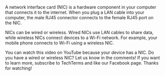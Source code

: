 A network interface card (NIC) is a hardware component in your computer that connects it to the internet. When you plug a LAN cable into your computer, the male RJ45 connector connects to the female RJ45 port on the NIC. 

NICs can be wired or wireless. Wired NICs use LAN cables to share data, while wireless NICs connect devices to a Wi-Fi network. For example, your mobile phone connects to Wi-Fi using a wireless NIC. 

You can watch this video on YouTube because your device has a NIC. Do you have a wired or wireless NIC? Let us know in the comments! If you want to learn more, subscribe to TechTerms and like our Facebook page. Thanks for watching!
